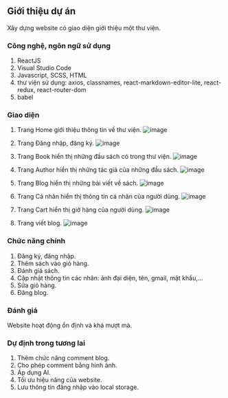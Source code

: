## Giới thiệu dự án
  Xây dựng website có giao diện giới thiệu một thư viện.

### Công nghệ, ngôn ngữ sử dụng
  1. ReactJS
  2. Visual Studio Code
  3. Javascript, SCSS, HTML
  4. thư viện sử dụng: axios, classnames, react-markdown-editor-lite, react-redux,
     react-router-dom
  5. babel

### Giao diện
  1. Trang Home giới thiệu thông tin về thư viện.
     ![image](https://github.com/buiquangtuan0812/library-ui/assets/84218122/11c9c30d-031b-4652-bf49-b3a147a06597)

  2. Trang Đăng nhập, đăng ký.
     ![image](https://github.com/buiquangtuan0812/library-ui/assets/84218122/c4254ae9-465f-478e-b76a-a6c9e9e4f30c)

  3. Trang Book hiển thị những đầu sách có trong thư viện.
     ![image](https://github.com/buiquangtuan0812/library-ui/assets/84218122/c1d6e5a3-3d6f-420a-9be3-7425bdd61d03)

  4. Trang Author hiển thị những tác giả của những đầu sách.
     ![image](https://github.com/buiquangtuan0812/library-ui/assets/84218122/735ab259-0dc7-40b2-a074-04a5f636fe27)

  5. Trang Blog hiển thị những bài viết về sách.
      ![image](https://github.com/buiquangtuan0812/library-ui/assets/84218122/99eff3ec-4f63-4b69-941f-e621b173c668)

  6. Trang Cá nhân hiển thị thông tin cá nhân của người dùng.
      ![image](https://github.com/buiquangtuan0812/library-ui/assets/84218122/b01c8d94-ce59-4d03-b10b-827b08254a70)

  7. Trang Cart hiển thị giở hàng của người dùng.
      ![image](https://github.com/buiquangtuan0812/library-ui/assets/84218122/64c891fe-462d-44e8-9d4d-5859e8d1a352)
  8. Trang viết blog.
     ![image](https://github.com/buiquangtuan0812/library-ui/assets/84218122/eae9983b-59e4-440a-b3fe-d5ac86501e5d)

### Chức năng chính
  1. Đăng ký, đăng nhập.
  2. Thêm sách vào giỏ hàng.
  3. Đánh giá sách.
  4. Cập nhật thông tin các nhân: ảnh đại diện, tên, gmail, mật khẩu,...
  5. Sửa giỏ hàng.
  6. Đăng blog.

### Đánh giá
  Website hoạt động ổn định và khá mượt mà.

### Dự định trong tương lai
  1. Thêm chức năng comment blog.
  2. Cho phép comment bằng hình ảnh.
  3. Áp dụng AI.
  4. Tối ưu hiệu năng của website.
  5. Lưu thông tin đăng nhập vào local storage.
